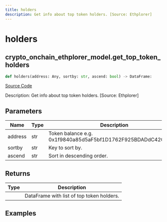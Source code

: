 ```yaml
---
title: holders
description: Get info about top token holders. [Source: Ethplorer]
---
```

# holders

## crypto_onchain_ethplorer_model.get_top_token_holders

```python
def holders(address: Any, sortby: str, ascend: bool) -> DataFrame:
```
[Source Code](https://github.com/OpenBB-finance/OpenBBTerminal/tree/main/openbb_terminal/cryptocurrency/onchain/ethplorer_model.py#L297)

Description: Get info about top token holders. [Source: Ethplorer]

## Parameters

| Name | Type | Description | Default | Optional |
| ---- | ---- | ----------- | ------- | -------- |
| address | str | Token balance e.g. 0x1f9840a85d5aF5bf1D1762F925BDADdC4201F984 | None | False |
| sortby | str | Key to sort by. | None | False |
| ascend | str | Sort in descending order. | None | False |

## Returns

| Type | Description |
| ---- | ----------- |
|  | DataFrame with list of top token holders. |

## Examples

